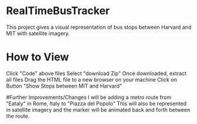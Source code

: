 # RealTimeBusTracker
This project gives a visual representation of bus stops between Harvard and MIT with satellite imagery.
# How to View
Click "Code" above files
Select "download Zip"
Once downloaded, extract all files
Drag the HTML file to a new browser on your machine
Click on Button "Show Stops between MIT and Harvard"

#Further Improvements/Changes
I will be adding a metro route from "Eataly" in Rome, Italy to "Piazza del Popolo"
This will also be represented in satellite imagery and the marker will be animated back and forth between the route.
